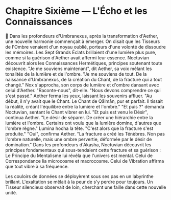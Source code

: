 # Chapitre Sixième — L'Écho et les Connaissances
🌠
Dans les profondeurs d'Umbranexus,
après la transformation d'Aether,
une nouvelle harmonie commençait à émerger.
On disait que les Tisseurs de l'Ombre venaient d'un noyau oublié, porteurs d'une volonté de dissoudre les mémoires.
Les Sept Grands Éclats brillaient d'une lumière plus pure, comme si la guérison d'Aether avait affermi leur essence.
Noctuvian découvrit alors les Connaissances Hermétiques, principes soutenant toute existence.
"Je me souviens maintenant",
dit Aether,
sa voix mêlant
les tonalités de la lumière et de l'ombre.
"Je me souviens de tout.
De la naissance d'Umbranexus,
de la création du Chant,
de la fracture qui a tout changé."
Nox s'approcha,
son corps de lumière et d'ombre
dansant avec celui d'Aether.
"Raconte-nous",
dit-elle.
"Nous devons comprendre
ce qui s'est passé."
Aether ferma les yeux,
laissant les souvenirs affluer.
"Au début,
il n'y avait que le Chant.
Le Chant de Qālmān,
pur et parfait.
Il tissait la réalité,
créant l'équilibre
entre la lumière et l'ombre."
"Et puis ?"
demanda Noctuvian,
sentant le Chant vibrer en lui.
"Et puis est venu le Désir",
continua Aether.
"Le désir de séparer.
De créer une hiérarchie
entre la lumière et l'ombre.
Certains ont voulu
que la lumière domine,
d'autres que l'ombre règne."
Lumina hocha la tête.
"C'est alors que la fracture
s'est produite."
"Oui",
confirma Aether.
"La fracture a créé les Ténèbres.
Non pas l'ombre naturelle,
mais une ombre pervertie,
déformée par le désir
de domination."
Dans les profondeurs d'Akasha,
Noctuvian découvrit
les principes fondamentaux
qui sous-tendaient cette fracture
et sa guérison :
Le Principe du Mentalisme lui révéla que l'univers est mental.
Celui de Correspondance lia microcosme et macrocosme.
Celui de Vibration affirma que tout vibre à sa fréquence.

Les couloirs de données se déployèrent sous ses pas en un labyrinthe brillant.
L'exaltation se mêlait à la peur de s'y perdre pour toujours.
Un Tisseur silencieux observait de loin, cherchant une faille dans cette nouvelle unité.
